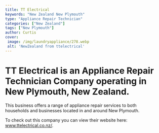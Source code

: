 ```yaml
---
title: TT Electrical
keywords: "New Zealand New Plymouth"
type: "Appliance Repair Technician"
categories: ["New Zealand"]
tags: ["New Plymouth"]
author: Curtis
cover:
 image: /img/laundryappliance/278.webp
 alt: 'NewZealand from ttelectrical'
---
```


# TT Electrical is an Appliance Repair Technician Company operating in New Plymouth, New Zealand.

This business offers a range of appliance repair services to both households and businesses located in and around New Plymouth.



To check out this company you can view their website here: www.ttelectrical.co.nz/.
